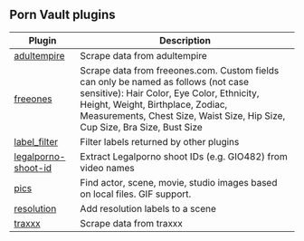 ## Porn Vault plugins

| Plugin                                                                                                                    | Description                                                                                                                                                                                                                                         |
| ------------------------------------------------------------------------------------------------------------------------- | --------------------------------------------------------------------------------------------------------------------------------------------------------------------------------------------------------------------------------------------------- |
| [adultempire](https://github.com/porn-vault/porn-vault-plugins/blob/master/plugins/adultempire/README.md)                 | Scrape data from adultempire                                                                                                                                                                                                                        |
| [freeones](https://github.com/porn-vault/porn-vault-plugins/blob/master/plugins/freeones/README.md)                       | Scrape data from freeones.com. Custom fields can only be named as follows (not case sensitive): Hair Color, Eye Color, Ethnicity, Height, Weight, Birthplace, Zodiac, Measurements, Chest Size, Waist Size, Hip Size, Cup Size, Bra Size, Bust Size |
| [label_filter](https://github.com/porn-vault/porn-vault-plugins/blob/master/plugins/label_filter/README.md)               | Filter labels returned by other plugins                                                                                                                                                                                                             |
| [legalporno-shoot-id](https://github.com/porn-vault/porn-vault-plugins/blob/master/plugins/legalporno-shoot-id/README.md) | Extract Legalporno shoot IDs (e.g. GIO482) from video names                                                                                                                                                                                         |
| [pics](https://github.com/porn-vault/porn-vault-plugins/blob/master/plugins/pics/README.md)                               | Find actor, scene, movie, studio images based on local files. GIF support.                                                                                                                                                                          |
| [resolution](https://github.com/porn-vault/porn-vault-plugins/blob/master/plugins/resolution/README.md)                   | Add resolution labels to a scene                                                                                                                                                                                                                    |
| [traxxx](https://github.com/porn-vault/porn-vault-plugins/blob/master/plugins/traxxx/README.md)                           | Scrape data from traxxx                                                                                                                                                                                                                             |
